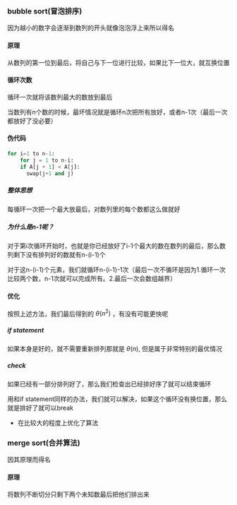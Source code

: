 ### bubble sort(冒泡排序)

因为越小的数字会逐渐到数列的开头就像泡泡浮上来所以得名

#### 原理

从数列的第一位到最后，将自己与下一位进行比较，如果比下一位大，就互换位置

#### 循环次数

循环一次就将该数列最大的数放到最后

当数列有n个数的时候，最坏情况就是循环n次把所有放好，或者n-1次（最后一次都放好了没必要）

#### 伪代码

```python
for i=1 to n-1:
	for j = 1 to n-i:
    if A[j + 1] < A[j]:
      swap(j+1 and j)
```

##### 整体思想

每循环一次把一个最大放最后，对数列里的每个数都这么做就好

##### 为什么是n-1呢？

对于第i次循环开始时，也就是你已经放好了i-1个最大的数在数列的最后，那么数列剩下没有排列好的数就有n-(i-1)个

对于这n-(i-1)个元素，我们就循环n-(i-1)-1次（最后一次不循环是因为1.循环一次比较两个数，n-1次就可以完成所有。2.最后一次会数组越界）

#### 优化

按照上述方法，我们最后得到的 $\theta(n^2)$ ，有没有可能更快呢

##### if statement

如果本身是好的，就不需要重新排列那就是 $\theta (n)$, 但是属于非常特别的最优情况

##### check

如果已经有一部分排列好了，那么我们检查出已经排好序了就可以结束循环

用和if statement同样的办法，我们就可以解决，如果这个循环没有换位置，那么就是排好了就可以break

* 在比较大的程度上优化了算法

### merge sort(合并算法)

因其原理而得名

#### 原理

将数列不断切分只剩下两个未知数最后把他们排出来